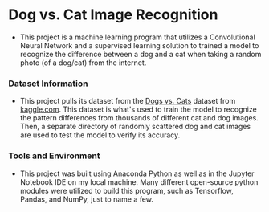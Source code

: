 # Dog vs. Cat Image Recognition
- This project is a machine learning program that utilizes a Convolutional Neural Network and a supervised learning solution to trained a model to recognize the difference between a dog and a cat when taking a random photo (of a dog/cat) from the internet.

### Dataset Information
- This project pulls its dataset from the [Dogs vs. Cats](https://www.kaggle.com/competitions/dogs-vs-cats) dataset from [kaggle.com](https://www.kaggle.com/). This dataset is what's used to train the model to recognize the pattern differences from thousands of different cat and dog images. Then, a separate directory of randomly scattered dog and cat images are used to test the model to verify its accuracy.

### Tools and Environment
- This project was built using Anaconda Python as well as in the Jupyter Notebook IDE on my local machine. Many different open-source python modules were utilized to build this program, such as Tensorflow, Pandas, and NumPy, just to name a few.